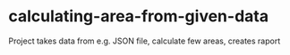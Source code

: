 # calculating-area-from-given-data
Project takes data from e.g. JSON file, calculate few areas, creates raport 
